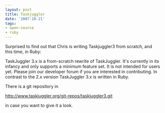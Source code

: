 ```yaml
---
layout: post
title: Taskjuggler
date: '2007-10-21'
tags:
- open-source
- ruby
---
```


Surprised to find out that Chris is writing Taskjuggler3 from scratch, and this time, in Ruby:

TaskJuggler 3.x is a from-scratch rewrite of TaskJuggler. It's currently in its infancy and only supports a minimum feature set. It is not intended for users yet. Please join our developer forum if you are interested in contributing. In contrast to the 2.x version TaskJuggler 3.x is written in Ruby.

There is a git repository in

http://www.taskjuggler.org/git-repos/taskjuggler3.git

in case you want to give it a look.

